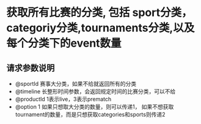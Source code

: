 # 获取所有比赛的分类, 包括 sport分类，categoriy分类,tournaments分类,以及每个分类下的event数量

## 请求参数说明
* @sportId 赛事大分类，如果不给就返回所有的分类
* @timeline 长整形时间参数，会返回规定时间的比赛分类，可以不给
* @productId 1表示live，3表示prematch
* @option 1 如果只想取大分类的数量，则可以传递1， 如果不想获取tournament的数量，而是只想获取categories和sports则传递2

